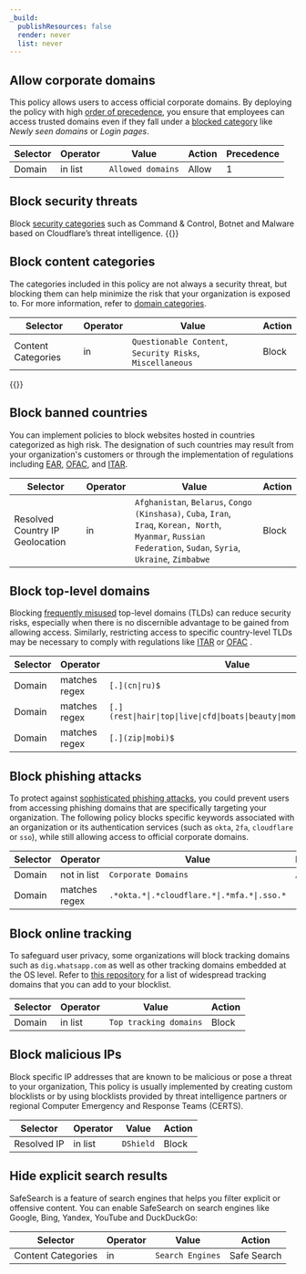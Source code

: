 ```yaml
---
_build:
  publishResources: false
  render: never
  list: never
---
```


## Allow corporate domains

This policy allows users to access official corporate domains. By deploying the policy with high [order of precedence](/cloudflare-one/policies/filtering/order-of-enforcement/#order-of-precedence), you ensure that employees can access trusted domains even if they fall under a [blocked category](/learning-paths/modules/security/dns-filtering-create-policy/recommended-policies/#block-content-categories) like _Newly seen domains_ or _Login pages_.

| Selector | Operator | Value             | Action | Precedence |
| -------- | -------- | ----------------- | ------ | ---------- |
| Domain   | in list  | `Allowed domains` | Allow  | 1          |

## Block security threats

Block [security categories](/cloudflare-one/policies/filtering/domain-categories/#security-categories) such as Command & Control, Botnet and Malware based on Cloudflare’s threat intelligence.
{{<render file="gateway/_block-security-categories.md" productFolder="cloudflare-one">}}

## Block content categories

The categories included in this policy are not always a security threat, but blocking them can help minimize the risk that your organization is exposed to. For more information, refer to [domain categories](/cloudflare-one/policies/filtering/domain-categories/).

| Selector           | Operator | Value                                                     | Action |
| ------------------ | -------- | --------------------------------------------------------- | ------ |
| Content Categories | in       | `Questionable Content`, `Security Risks`, `Miscellaneous` | Block  |

{{<render file="gateway/_block-applications.md" productFolder="cloudflare-one">}}

## Block banned countries

You can implement policies to block websites hosted in countries categorized as high risk. The designation of such countries may result from your organization's customers or through the implementation of regulations including [EAR](https://www.tradecompliance.pitt.edu/embargoed-and-sanctioned-countries), [OFAC](https://orpa.princeton.edu/export-controls/sanctioned-countries), and [ITAR](https://www.tradecompliance.pitt.edu/embargoed-and-sanctioned-countries).

| Selector                        | Operator | Value                                                                                                                                                           | Action |
| ------------------------------- | -------- | --------------------------------------------------------------------------------------------------------------------------------------------------------------- | ------ |
| Resolved Country IP Geolocation | in       | `Afghanistan`, `Belarus`, `Congo (Kinshasa)`, `Cuba`, `Iran`, `Iraq`, `Korean, North`, `Myanmar`, `Russian Federation`, `Sudan`, `Syria`, `Ukraine`, `Zimbabwe` | Block  |

## Block top-level domains

Blocking [frequently misused](https://www.spamhaus.org/statistics/tlds/) top-level domains (TLDs) can reduce security risks, especially when there is no discernible advantage to be gained from allowing access. Similarly, restricting access to specific country-level TLDs may be necessary to comply with regulations like [ITAR](https://www.tradecompliance.pitt.edu/embargoed-and-sanctioned-countries) or [OFAC](https://orpa.princeton.edu/export-controls/sanctioned-countries) .

| Selector | Operator      | Value                                                                 | Logic | Action |
| -------- | ------------- | --------------------------------------------------------------------- | ----- | ------ |
| Domain   | matches regex | `[.](cn\|ru)$`                                                        | Or    | Block  |
| Domain   | matches regex | `[.](rest\|hair\|top\|live\|cfd\|boats\|beauty\|mom\|skin\|okinawa)$` | Or    |        |
| Domain   | matches regex | `[.](zip\|mobi)$`                                                     |       |        |

## Block phishing attacks

To protect against [sophisticated phishing attacks](https://blog.cloudflare.com/2022-07-sms-phishing-attacks/), you could prevent users from accessing phishing domains that are specifically targeting your organization. The following policy blocks specific keywords associated with an organization or its authentication services (such as `okta`, `2fa`, `cloudflare` or `sso`), while still allowing access to official corporate domains.

| Selector | Operator      | Value                                       | Logic | Action |
| -------- | ------------- | ------------------------------------------- | ----- | ------ |
| Domain   | not in list   | `Corporate Domains`                         | And   | Block  |
| Domain   | matches regex | `.*okta.*\|.*cloudflare.*\|.*mfa.*\|.sso.*` |

## Block online tracking

To safeguard user privacy, some organizations will block tracking domains such as `dig.whatsapp.com` as well as other tracking domains embedded at the OS level. Refer to [this repository](https://github.com/nextdns/native-tracking-domains/tree/28991a0d5b2ab6d35588a74af82162ea7caff420/domains) for a list of widespread tracking domains that you can add to your blocklist.

| Selector | Operator | Value                  | Action |
| -------- | -------- | ---------------------- | ------ |
| Domain   | in list  | `Top tracking domains` | Block  |

## Block malicious IPs

Block specific IP addresses that are known to be malicious or pose a threat to your organization, This policy is usually implemented by creating custom blocklists or by using blocklists provided by threat intelligence partners or regional Computer Emergency and Response Teams (CERTS).

| Selector    | Operator | Value     | Action |
| ----------- | -------- | --------- | ------ |
| Resolved IP | in list  | `DShield` | Block  |

## Hide explicit search results

SafeSearch is a feature of search engines that helps you filter explicit or offensive content. You can enable SafeSearch on search engines like Google, Bing, Yandex, YouTube and DuckDuckGo:

| Selector           | Operator | Value            | Action      |
| ------------------ | -------- | ---------------- | ----------- |
| Content Categories | in       | `Search Engines` | Safe Search |
